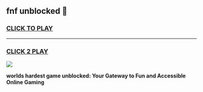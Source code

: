 
## fnf unblocked 👋
<h3>
<a href="https://premium.freeplayer.one?title=fnf_unblocked&ref=13F">CLICK TO PLAY</a></h3>
<hr>

<h3>
<a href="https://premium.freeplayer.one?title=fnf_unblocked&ref=13F">CLICK 2 PLAY</a>
  
</h3>

<a href="https://premium.freeplayer.one?title=fnf_unblocked&ref=12F/"><img src="https://clearcache.store/games.png"></a>


**worlds hardest game unblocked: Your Gateway to Fun and Accessible Online Gaming**
